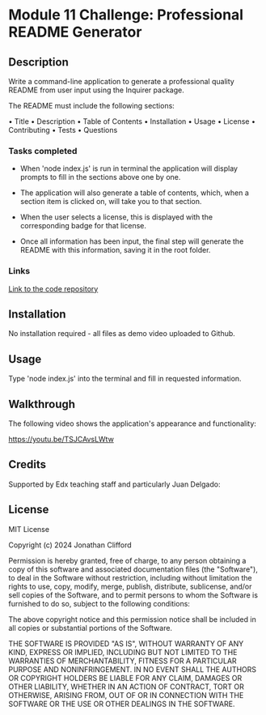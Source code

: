 # Module 11 Challenge: Professional README Generator

## Description

Write a command-line application to generate a professional quality README from user input using the Inquirer package.

The README must include the following sections:

• Title
• Description
• Table of Contents
• Installation
• Usage
• License
• Contributing
• Tests
• Questions

### Tasks completed

* When 'node index.js' is run in terminal the application will display prompts to fill in the sections above one by one.

* The application will also generate a table of contents, which, when a section item is clicked on, will take you to that section.

* When the user selects a license, this is displayed with the corresponding badge for that license.

* Once all information has been input, the final step will generate the README with this information, saving it in the root folder.

### Links

[Link to the code repository](https://github.com/jonnoclifford/Professional-README-Generator)

## Installation

No installation required - all files as demo video uploaded to Github.

## Usage

Type 'node index.js' into the terminal and fill in requested information.

## Walkthrough

The following video shows the application's appearance and functionality:

https://youtu.be/TSJCAvsLWtw

## Credits

Supported by Edx teaching staff and particularly Juan Delgado:

## License

MIT License

Copyright (c) 2024 Jonathan Clifford

Permission is hereby granted, free of charge, to any person obtaining a copy
of this software and associated documentation files (the "Software"), to deal
in the Software without restriction, including without limitation the rights
to use, copy, modify, merge, publish, distribute, sublicense, and/or sell
copies of the Software, and to permit persons to whom the Software is
furnished to do so, subject to the following conditions:

The above copyright notice and this permission notice shall be included in all
copies or substantial portions of the Software.

THE SOFTWARE IS PROVIDED "AS IS", WITHOUT WARRANTY OF ANY KIND, EXPRESS OR
IMPLIED, INCLUDING BUT NOT LIMITED TO THE WARRANTIES OF MERCHANTABILITY,
FITNESS FOR A PARTICULAR PURPOSE AND NONINFRINGEMENT. IN NO EVENT SHALL THE
AUTHORS OR COPYRIGHT HOLDERS BE LIABLE FOR ANY CLAIM, DAMAGES OR OTHER
LIABILITY, WHETHER IN AN ACTION OF CONTRACT, TORT OR OTHERWISE, ARISING FROM,
OUT OF OR IN CONNECTION WITH THE SOFTWARE OR THE USE OR OTHER DEALINGS IN THE
SOFTWARE.

